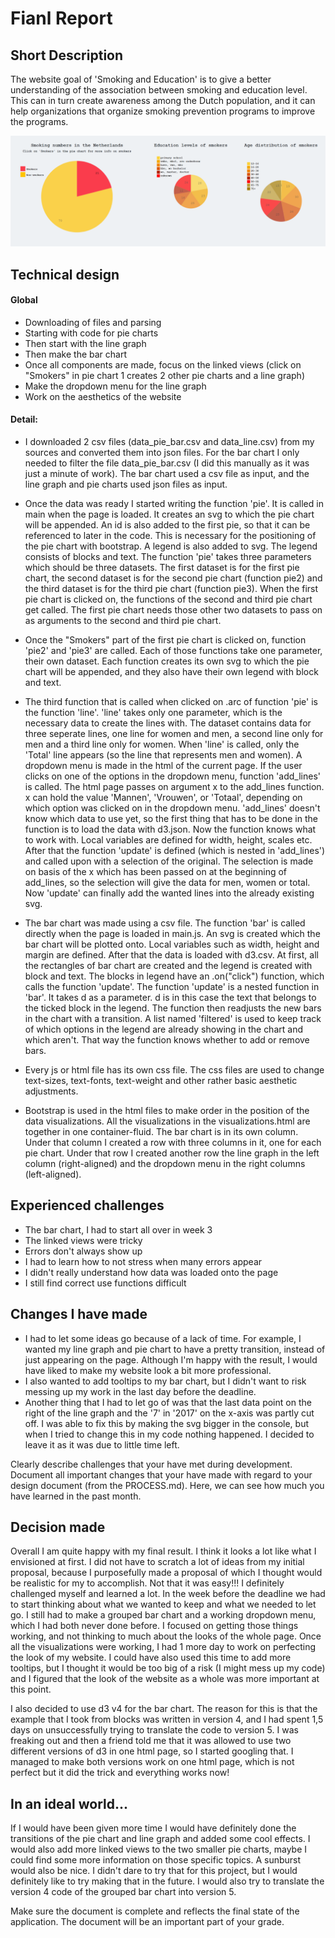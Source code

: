# Fianl Report

## Short Description
The website goal of 'Smoking and Education' is to give a better understanding of the association between smoking and education level. This can in turn create awareness among the Dutch population, and it can help organizations that organize smoking prevention programs to improve the programs.

![alt text](doc/pie-charts.PNG)

## Technical design
#### Global
- Downloading of files and parsing
- Starting with code for pie charts
- Then start with the line graph
- Then make the bar chart
- Once all components are made, focus on the linked views (click on "Smokers" in pie chart 1 creates 2 other pie charts and a line graph)
- Make the dropdown menu for the line graph
- Work on the aesthetics of the website

#### Detail:
- I downloaded 2 csv files (data_pie_bar.csv and data_line.csv) from my sources and converted them into json files. For the bar chart I only needed to filter the file data_pie_bar.csv (I did this manually as it was just a minute of work). The bar chart used a csv file as input, and the line graph and pie charts used json files as input.

- Once the data was ready I started writing the function 'pie'. It is called in main when the page is loaded. It creates an svg to which the pie chart will be appended. An id is also added to the first pie, so that it can be referenced to later in the code. This is necessary for the positioning of the pie chart with bootstrap. A legend is also added to svg. The legend consists of blocks and text. The function 'pie' takes three parameters which should be three datasets. The first dataset is for the first pie chart, the second dataset is for the second pie chart (function pie2) and the third dataset is for the third pie chart (function pie3). When the first pie chart is clicked on, the functions of the second and third pie chart get called. The first pie chart needs those other two datasets to pass on as arguments to the second and third pie chart.

- Once the "Smokers" part of the first pie chart is clicked on, function 'pie2' and 'pie3' are called. Each of those functions take one parameter, their own dataset. Each function creates its own svg to which the pie chart will be appended, and they also have their own legend with block and text.

- The third function that is called when clicked on .arc of function 'pie' is the function 'line'. 'line' takes only one parameter, which is the necessary data to create the lines with. The dataset contains data for three seperate lines, one line for women and men, a second line only for men and a third line only for women. When 'line' is called, only the 'Total' line appears (so the line that represents men and women). A dropdown menu is made in the html of the current page. If the user clicks on one of the options in the dropdown menu, function 'add_lines' is called. The html page passes on argument x to the add_lines function. x can hold the value 'Mannen', 'Vrouwen', or 'Totaal', depending on which option was clicked on in the dropdown menu. 'add_lines' doesn't know which data to use yet, so the first thing that has to be done in the function is to load the data with d3.json. Now the function knows what to work with. Local variables are defined for width, height, scales etc. After that the function 'update' is defined (which is nested in 'add_lines') and called upon with a selection of the original. The selection is made on basis of the x which has been passed on at the beginning of add_lines, so the selection will give the data for men, women or total. Now 'update' can finally add the wanted lines into the already existing svg.

- The bar chart was made using a csv file. The function 'bar' is called directly when the page is loaded in main.js. An svg is created which the bar chart will be plotted onto. Local variables such as width, height and margin are defined. After that the data is loaded with d3.csv. At first, all the rectangles of bar chart are created and the legend is created with block and text. The blocks in legend have an .on("click") function, which calls the function 'update'. The function 'update' is a nested function in 'bar'. It takes d as a parameter. d is in this case the text that belongs to the ticked block in the legend. The function then readjusts the new bars in the chart with a transition. A list named 'filtered' is used to keep track of which options in the legend are already showing in the chart and which aren't. That way the function knows whether to add or remove bars.

- Every js or html file has its own css file. The css files are used to change text-sizes, text-fonts, text-weight and other rather basic aesthetic adjustments.

- Bootstrap is used in the html files to make order in the position of the data visualizations. All the visualizations in the visualizations.html are together in one container-fluid. The bar chart is in its own column. Under that column I created a row with three columns in it, one for each pie chart. Under that row I created another row the line graph in the left column (right-aligned) and the dropdown menu in the right columns (left-aligned).

## Experienced challenges
- The bar chart, I had to start all over in week 3
- The linked views were tricky
- Errors don't always show up
- I had to learn how to not stress when many errors appear
- I didn't really understand how data was loaded onto the page
- I still find correct use functions difficult

## Changes I have made
- I had to let some ideas go because of a lack of time. For example, I wanted my line graph and pie chart to have a pretty transition, instead of just appearing on the page. Although I'm happy with the result, I would have liked to make my website look a bit more professional.
- I also wanted to add tooltips to my bar chart, but I didn't want to risk messing up my work in the last day before the deadline.
- Another thing that I had to let go of was that the last data point on the right of the line graph and the '7' in '2017' on the x-axis was partly cut off. I was able to fix this by making the svg bigger in the console, but when I tried to change this in my code nothing happened. I decided to leave it as it was due to little time left.


Clearly describe challenges that your have met during development. Document all important changes that your have made with regard to your design document (from the PROCESS.md). Here, we can see how much you have learned in the past month.

## Decision made
Overall I am quite happy with my final result. I think it looks a lot like what I envisioned at first. I did not have to scratch a lot of ideas from my initial proposal, because I purposefully made a proposal of which I thought would be realistic for my to accomplish. Not that it was easy!!! I definitely challenged myself and learned a lot. In the week before the deadline we had to start thinking about what we wanted to keep and what we needed to let go. I still had to make a grouped bar chart and a working dropdown menu, which I had both never done before. I focused on getting those things working, and not thinking to much about the looks of the whole page. Once all the visualizations were working, I had 1 more day to work on perfecting the look of my website. I could have also used this time to add more tooltips, but I thought it would be too big of a risk (I might mess up my code) and I figured that the look of the website as a whole was more important at this point.

I also decided to use d3 v4 for the bar chart. The reason for this is that the example that I took from blocks was written in version 4, and I had spent 1,5 days on unsuccessfully trying to translate the code to version 5. I was freaking out and then a friend told me that it was allowed to use two different versions of d3 in one html page, so I started googling that. I managed to make both versions work on one html page, which is not perfect but it did the trick and everything works now!

## In an ideal world...
If I would have been given more time I would have definitely done the transitions of the pie chart and line graph and added some cool effects. I would also add more linked views to the two smaller pie charts, maybe I could find some more information on those specific topics. A sunburst would also be nice. I didn't dare to try that for this project, but I would definitely like to try making that in the future. I would also try to translate the version 4 code of the grouped bar chart into version 5.


Make sure the document is complete and reflects the final state of the application. The document will be an important part of your grade.
